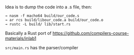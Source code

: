 Idea is to dump the code into a .s file, then:

```
→ nasm -f macho64 build/our_code.s
→ ar rcs build/libour_code.a build/our_code.o
→ rustc -L build/ lib/start.rs
```

Basically a Rust port of https://github.com/compilers-course-materials/inlab1

`src/main.rs` has the parser/compiler
